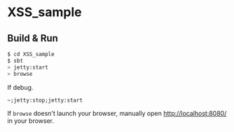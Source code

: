 # XSS_sample #

## Build & Run ##

```sh
$ cd XSS_sample
$ sbt
> jetty:start
> browse
```

If debug.

```
~;jetty:stop;jetty:start
```

If `browse` doesn't launch your browser, manually open [http://localhost:8080/](http://localhost:8080/) in your browser.

